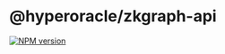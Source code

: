 # @hyperoracle/zkgraph-api

[![NPM version](https://img.shields.io/npm/v/@hyperoracle/zkgraph-api?color=a1b858&label=)](https://www.npmjs.com/package/@hyperoracle/zkgraph-api)

